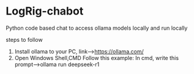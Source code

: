 # LogRig-chabot
Python code based chat to access ollama models locally and run locally

steps to follow

1. Install ollama to your PC, link-->https://ollama.com/
2. Open Windows Shell,CMD
   Follow this example: In cmd, write this prompt-->ollama run deepseek-r1
